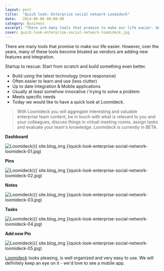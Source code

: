 ```yaml
---
layout: post
title:  "Quick look: Enterprise social network Loomideck"
date:   2014-06-06 08:00:00
category: Business
excerpt: "There are many tools that promise to make our life easier. However, over the years, many of these tools become bloated as vendors are adding new features and integrations."
cover: quick-look-enterprise-social-network-loomideck.jpg
---
```


There are many tools that promise to make our life easier. However, over the years, many of these tools become bloated as vendors are adding new features and integration.

Startup to rescue: Start from scratch and build something even better.

- Build using the latest technology (more responsive)
- Often easier to learn and use (less clutter)
- Up to date Integration & Mobile applications
- Usually at least somehow innovative / trying to solve a problem
- Meets specific needs
- Today we would like to have a quick look at Loomideck.

> With Loomideck you will aggregate interesting and valuable enterprise team content, be in touch with what is relevant to you and your colleagues, discuss things in virtual meeting rooms, assign tasks and evaluate your team's knowledge. Loomideck is currently in BETA.

**Dashboard**

![Loomideck]({{ site.blog_img }}quick-look-enterprise-social-network-loomideck-01.jpg)

**Pins**

![Loomideck]({{ site.blog_img }}quick-look-enterprise-social-network-loomideck-02.jpg)

**Notes**

![Loomideck]({{ site.blog_img }}quick-look-enterprise-social-network-loomideck-03.jpg)

**Tasks**

![Loomideck]({{ site.blog_img }}quick-look-enterprise-social-network-loomideck-04.jpg)

**Add new Pin**

![Loomideck]({{ site.blog_img }}quick-look-enterprise-social-network-loomideck-05.jpg)

[Loomideck][loomideck] looks pleasing, is well organized and very easy to use. We will definitely keep an eye on it - we'd love to see a mobile app.

[loomideck]: https://www.dkkma.com/contact
